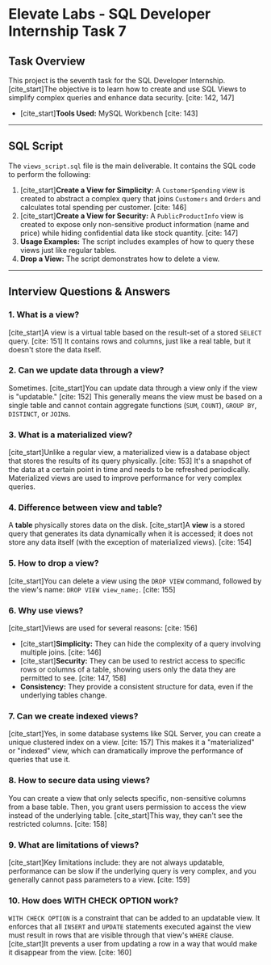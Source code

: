 # Elevate Labs - SQL Developer Internship Task 7

## Task Overview
This project is the seventh task for the SQL Developer Internship. [cite_start]The objective is to learn how to create and use SQL Views to simplify complex queries and enhance data security. [cite: 142, 147]

- [cite_start]**Tools Used:** MySQL Workbench [cite: 143]

---
## SQL Script
The `views_script.sql` file is the main deliverable. It contains the SQL code to perform the following:
1.  [cite_start]**Create a View for Simplicity:** A `CustomerSpending` view is created to abstract a complex query that joins `Customers` and `Orders` and calculates total spending per customer. [cite: 146]
2.  [cite_start]**Create a View for Security:** A `PublicProductInfo` view is created to expose only non-sensitive product information (name and price) while hiding confidential data like stock quantity. [cite: 147]
3.  **Usage Examples:** The script includes examples of how to query these views just like regular tables.
4.  **Drop a View:** The script demonstrates how to delete a view.

---
## Interview Questions & Answers

### 1. What is a view?
[cite_start]A view is a virtual table based on the result-set of a stored `SELECT` query. [cite: 151] It contains rows and columns, just like a real table, but it doesn't store the data itself.

### 2. Can we update data through a view?
Sometimes. [cite_start]You can update data through a view only if the view is "updatable." [cite: 152] This generally means the view must be based on a single table and cannot contain aggregate functions (`SUM`, `COUNT`), `GROUP BY`, `DISTINCT`, or `JOIN`s.

### 3. What is a materialized view?
[cite_start]Unlike a regular view, a materialized view is a database object that stores the results of its query physically. [cite: 153] It's a snapshot of the data at a certain point in time and needs to be refreshed periodically. Materialized views are used to improve performance for very complex queries.

### 4. Difference between view and table?
A **table** physically stores data on the disk. [cite_start]A **view** is a stored query that generates its data dynamically when it is accessed; it does not store any data itself (with the exception of materialized views). [cite: 154]

### 5. How to drop a view?
[cite_start]You can delete a view using the `DROP VIEW` command, followed by the view's name: `DROP VIEW view_name;`. [cite: 155]

### 6. Why use views?
[cite_start]Views are used for several reasons: [cite: 156]
-   [cite_start]**Simplicity:** They can hide the complexity of a query involving multiple joins. [cite: 146]
-   [cite_start]**Security:** They can be used to restrict access to specific rows or columns of a table, showing users only the data they are permitted to see. [cite: 147, 158]
-   **Consistency:** They provide a consistent structure for data, even if the underlying tables change.

### 7. Can we create indexed views?
[cite_start]Yes, in some database systems like SQL Server, you can create a unique clustered index on a view. [cite: 157] This makes it a "materialized" or "indexed" view, which can dramatically improve the performance of queries that use it.

### 8. How to secure data using views?
You can create a view that only selects specific, non-sensitive columns from a base table. Then, you grant users permission to access the view instead of the underlying table. [cite_start]This way, they can't see the restricted columns. [cite: 158]

### 9. What are limitations of views?
[cite_start]Key limitations include: they are not always updatable, performance can be slow if the underlying query is very complex, and you generally cannot pass parameters to a view. [cite: 159]

### 10. How does WITH CHECK OPTION work?
`WITH CHECK OPTION` is a constraint that can be added to an updatable view. It enforces that all `INSERT` and `UPDATE` statements executed against the view must result in rows that are visible through that view's `WHERE` clause. [cite_start]It prevents a user from updating a row in a way that would make it disappear from the view. [cite: 160]
